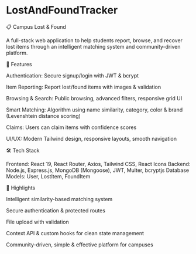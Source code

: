 # LostAndFoundTracker
📋 Campus Lost & Found

A full-stack web application to help students report, browse, and recover lost items through an intelligent matching system and community-driven platform.

🚀 Features

Authentication: Secure signup/login with JWT & bcrypt

Item Reporting: Report lost/found items with images & validation

Browsing & Search: Public browsing, advanced filters, responsive grid UI

Smart Matching: Algorithm using name similarity, category, color & brand (Levenshtein distance scoring)

Claims: Users can claim items with confidence scores

UI/UX: Modern Tailwind design, responsive layouts, smooth navigation

🛠 Tech Stack

Frontend: React 19, React Router, Axios, Tailwind CSS, React Icons
Backend: Node.js, Express.js, MongoDB (Mongoose), JWT, Multer, bcryptjs
Database Models: User, LostItem, FoundItem

🌟 Highlights

Intelligent similarity-based matching system

Secure authentication & protected routes

File upload with validation

Context API & custom hooks for clean state management

Community-driven, simple & effective platform for campuses
